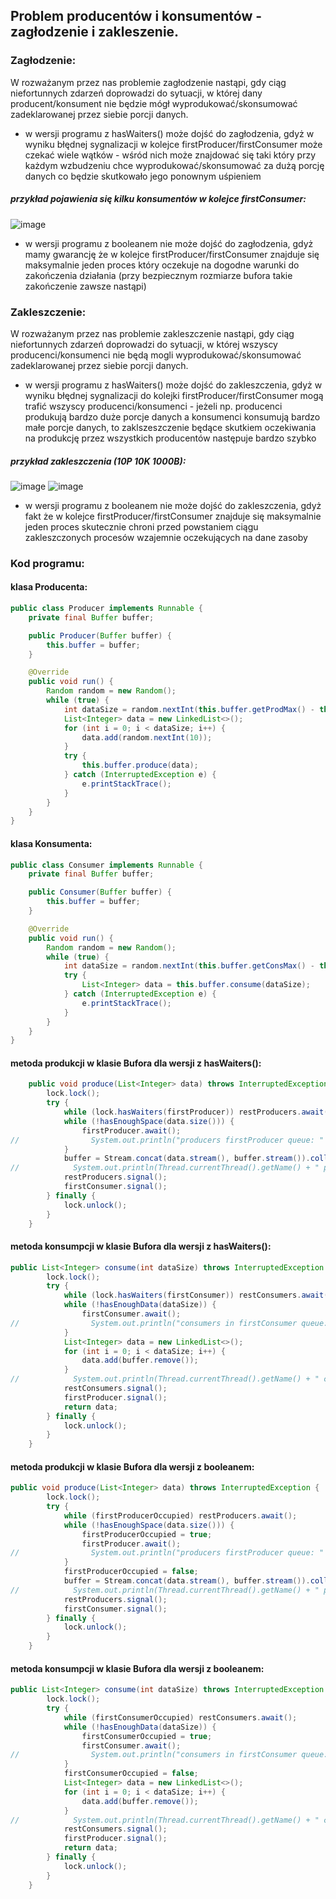 ## Problem producentów i konsumentów - zagłodzenie i zakleszenie.

### Zagłodzenie:

W rozważanym przez nas problemie zagłodzenie nastąpi, gdy ciąg niefortunnych zdarzeń doprowadzi do sytuacji, w której dany producent/konsument nie będzie mógł wyprodukować/skonsumować zadeklarowanej przez siebie porcji danych.

- w wersji programu z hasWaiters() może dojść do zagłodzenia, gdyż w wyniku błędnej sygnalizacji w kolejce firstProducer/firstConsumer może czekać wiele wątków - wśród nich może znajdować się taki który przy każdym wzbudzeniu chce wyprodukować/skonsumować za dużą porcję danych co będzie skutkowało jego ponownym uśpieniem 

##### przykład pojawienia się kilku konsumentów w kolejce firstConsumer:
![image](resources/firstConsumer.png)

- w wersji programu z booleanem nie może dojść do zagłodzenia, gdyż mamy gwarancję że w kolejce firstProducer/firstConsumer znajduje się maksymalnie jeden proces który oczekuje na dogodne warunki do zakończenia działania (przy bezpiecznym rozmiarze bufora takie zakończenie zawsze nastąpi)


### Zakleszczenie: 
W rozważanym przez nas problemie zakleszczenie nastąpi, gdy ciąg niefortunnych zdarzeń doprowadzi do sytuacji, w której wszyscy producenci/konsumenci nie będą mogli wyprodukować/skonsumować zadeklarowanej przez siebie porcji danych.

- w wersji programu z hasWaiters() może dojść do zakleszczenia, gdyż w wyniku błędnej sygnalizacji do kolejki firstProducer/firstConsumer mogą trafić wszyscy producenci/konsumenci - jeżeli np. producenci produkują bardzo duże porcje danych a konsumenci konsumują bardzo małe porcje danych, to zaklszeszczenie będące skutkiem oczekiwania na produkcję przez wszystkich producentów następuje bardzo szybko 

##### przykład zakleszczenia (10P 10K 1000B):
![image](resources/zakleszczenie_hasWaiters.png)
![image](resources/zakleszczenie_stany.png)

- w wersji programu z booleanem nie może dojść do zakleszczenia, gdyż fakt że w kolejce firstProducer/firstConsumer znajduje się maksymalnie jeden proces skutecznie chroni przed powstaniem ciągu zakleszczonych procesów wzajemnie oczekujących na dane zasoby

### Kod programu:

#### klasa Producenta:
```java
public class Producer implements Runnable {
    private final Buffer buffer;

    public Producer(Buffer buffer) {
        this.buffer = buffer;
    }

    @Override
    public void run() {
        Random random = new Random();
        while (true) {
            int dataSize = random.nextInt(this.buffer.getProdMax() - this.buffer.getProdMin() + 1) + this.buffer.getProdMin();
            List<Integer> data = new LinkedList<>();
            for (int i = 0; i < dataSize; i++) {
                data.add(random.nextInt(10));
            }
            try {
                this.buffer.produce(data);
            } catch (InterruptedException e) {
                e.printStackTrace();
            }
        }
    }
}
```

#### klasa Konsumenta:
```java
public class Consumer implements Runnable {
    private final Buffer buffer;

    public Consumer(Buffer buffer) {
        this.buffer = buffer;
    }

    @Override
    public void run() {
        Random random = new Random();
        while (true) {
            int dataSize = random.nextInt(this.buffer.getConsMax() - this.buffer.getConsMin() + 1) + this.buffer.getConsMin();
            try {
                List<Integer> data = this.buffer.consume(dataSize);
            } catch (InterruptedException e) {
                e.printStackTrace();
            }
        }
    }
}
```

#### metoda produkcji w klasie Bufora dla wersji z hasWaiters():
```java
    public void produce(List<Integer> data) throws InterruptedException {
        lock.lock();
        try {
            while (lock.hasWaiters(firstProducer)) restProducers.await();
            while (!hasEnoughSpace(data.size())) {
                firstProducer.await();
//                System.out.println("producers firstProducer queue: " + lock.getWaitQueueLength(firstProducer));
            }
            buffer = Stream.concat(data.stream(), buffer.stream()).collect(Collectors.toCollection(LinkedList::new));
//            System.out.println(Thread.currentThread().getName() + " produced: " + data);
            restProducers.signal();
            firstConsumer.signal();
        } finally {
            lock.unlock();
        }
    }
```

#### metoda konsumpcji w klasie Bufora dla wersji z hasWaiters():
```java
public List<Integer> consume(int dataSize) throws InterruptedException {
        lock.lock();
        try {
            while (lock.hasWaiters(firstConsumer)) restConsumers.await();
            while (!hasEnoughData(dataSize)) {
                firstConsumer.await();
//                System.out.println("consumers in firstConsumer queue: " + lock.getWaitQueueLength(firstConsumer));
            }
            List<Integer> data = new LinkedList<>();
            for (int i = 0; i < dataSize; i++) {
                data.add(buffer.remove());
            }
//            System.out.println(Thread.currentThread().getName() + " consumed: " + data);
            restConsumers.signal();
            firstProducer.signal();
            return data;
        } finally {
            lock.unlock();
        }
    }
```

#### metoda produkcji w klasie Bufora dla wersji z booleanem:
```java
public void produce(List<Integer> data) throws InterruptedException {
        lock.lock();
        try {
            while (firstProducerOccupied) restProducers.await();
            while (!hasEnoughSpace(data.size())) {
                firstProducerOccupied = true;
                firstProducer.await();
//                System.out.println("producers firstProducer queue: " + lock.getWaitQueueLength(firstProducer));
            }
            firstProducerOccupied = false;
            buffer = Stream.concat(data.stream(), buffer.stream()).collect(Collectors.toCollection(LinkedList::new));
//            System.out.println(Thread.currentThread().getName() + " produced: " + data);
            restProducers.signal();
            firstConsumer.signal();
        } finally {
            lock.unlock();
        }
    }
```

#### metoda konsumpcji w klasie Bufora dla wersji z booleanem:
```java
public List<Integer> consume(int dataSize) throws InterruptedException {
        lock.lock();
        try {
            while (firstConsumerOccupied) restConsumers.await();
            while (!hasEnoughData(dataSize)) {
                firstConsumerOccupied = true;
                firstConsumer.await();
//                System.out.println("consumers in firstConsumer queue: " + lock.getWaitQueueLength(firstConsumer));
            }
            firstConsumerOccupied = false;
            List<Integer> data = new LinkedList<>();
            for (int i = 0; i < dataSize; i++) {
                data.add(buffer.remove());
            }
//            System.out.println(Thread.currentThread().getName() + " consumed: " + data);
            restConsumers.signal();
            firstProducer.signal();
            return data;
        } finally {
            lock.unlock();
        }
    }
```
